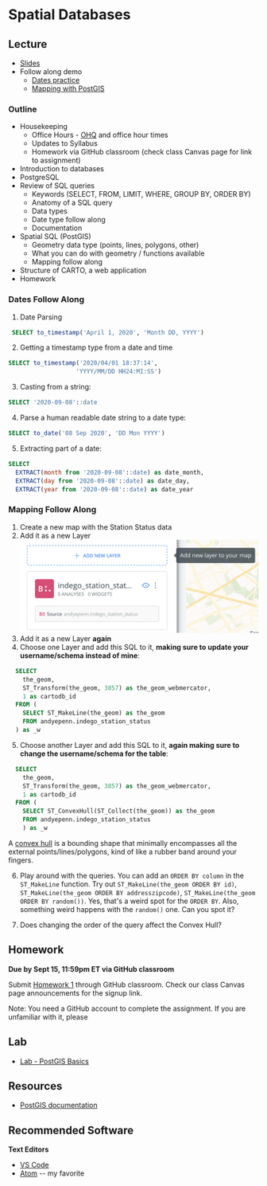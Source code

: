 # Spatial Databases

## Lecture

* [Slides](https://docs.google.com/presentation/d/1XjNaSRGnhfcnWKLIfF0E0zBOctxkxjTMoUN2Ogy3xy8/edit?usp=sharing)
* Follow along demo
  * [Dates practice](#dates-follow-along)
  * [Mapping with PostGIS](https://github.com/MUSA-509/week-2-digging-into-databases#mapping-follow-along)

### Outline

* Housekeeping
  - Office Hours - [OHQ](https://ohq.io) and office hour times
  - Updates to Syllabus
  - Homework via GitHub classroom (check class Canvas page for link to assignment)
* Introduction to databases
* PostgreSQL
* Review of SQL queries
  - Keywords (SELECT, FROM, LIMIT, WHERE, GROUP BY, ORDER BY)
  - Anatomy of a SQL query
  - Data types
  - Date type follow along
  - Documentation
* Spatial SQL (PostGIS)
  - Geometry data type (points, lines, polygons, other)
  - What you can do with geometry / functions available
  - Mapping follow along
* Structure of CARTO, a web application
* Homework

### Dates Follow Along

1. Date Parsing
  ```SQL
   SELECT to_timestamp('April 1, 2020', 'Month DD, YYYY')
   ```
2. Getting a timestamp type from a date and time
  ```SQL
  SELECT to_timestamp('2020/04/01 18:37:14',
                     'YYYY/MM/DD HH24:MI:SS')
  ```
3. Casting from a string:
  ```SQL
  SELECT '2020-09-08'::date
  ```
4. Parse a human readable date string to a date type:
  ```SQL
  SELECT to_date('08 Sep 2020', 'DD Mon YYYY')
  ```
5. Extracting part of a date:
  ```SQL
  SELECT
    EXTRACT(month from '2020-09-08'::date) as date_month,
    EXTRACT(day from '2020-09-08'::date) as date_day,
    EXTRACT(year from '2020-09-08'::date) as date_year
  ```

### Mapping Follow Along

1. Create a new map with the Station Status data
2. Add it as a new Layer
  ![](images/add-new-layer.png)
3. Add it as a new Layer __again__
4. Choose one Layer and add this SQL to it, **making sure to update your username/schema instead of mine**:
  ```SQL
    SELECT
      the_geom,
      ST_Transform(the_geom, 3857) as the_geom_webmercator,
      1 as cartodb_id
    FROM (
      SELECT ST_MakeLine(the_geom) as the_geom
      FROM andyepenn.indego_station_status
    ) as _w
  ```
5. Choose another Layer and add this SQL to it, **again making sure to change the username/schema for the table**:
  ```SQL
    SELECT
      the_geom,
      ST_Transform(the_geom, 3857) as the_geom_webmercator,
      1 as cartodb_id
    FROM (
      SELECT ST_ConvexHull(ST_Collect(the_geom)) as the_geom
      FROM andyepenn.indego_station_status
      ) as _w
  ```
  A [convex hull](https://en.wikipedia.org/wiki/Convex_hull) is a bounding shape that minimally encompasses all the external points/lines/polygons, kind of like a rubber band around your fingers.

6. Play around with the queries. You can add an `ORDER BY column` in the `ST_MakeLine` function. Try out `ST_MakeLine(the_geom ORDER BY id)`, `ST_MakeLine(the_geom ORDER BY addresszipcode)`, `ST_MakeLine(the_geom ORDER BY random())`. Yes, that's a weird spot for the `ORDER BY`. Also, something weird happens with the `random()` one. Can you spot it?

7. Does changing the order of the query affect the Convex Hull?


## Homework

**Due by Sept 15, 11:59pm ET via GitHub classroom**

Submit [Homework 1](https://github.com/MUSA-509/week-2-digging-into-databases/blob/master/homework-1.md) through GitHub classroom. Check our class Canvas page announcements for the signup link.

Note: You need a GitHub account to complete the assignment. If you are unfamiliar with it, please

## Lab

* [Lab - PostGIS Basics](https://github.com/MUSA-509/week-2-digging-into-databases/blob/master/Lab.md)

## Resources

* [PostGIS documentation](https://postgis.net/docs/manual-3.0/reference.html)


## Recommended Software

**Text Editors**

* [VS Code](https://code.visualstudio.com/)
* [Atom](https://atom.io/) -- my favorite
